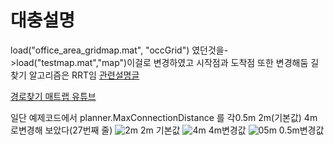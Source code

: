# 대충설명

load("office_area_gridmap.mat", "occGrid") 였던것을->load("testmap.mat","map")이걸로 변경하였고 시작점과 도착점 또한 변경해둠
길찾기 알고리즘은 RRT임
[관련설명글](https://msc9533.github.io/irl-study-2020/algorithm/2020/04/24/RRT_RRTstar.html)

[경로찾기 매트랩 유튜브](https://www.youtube.com/watch?v=QR3U1dgc5RE)

일단 예제코드에서 planner.MaxConnectionDistance 를 각0.5m 2m(기본값) 4m로변경해 보았다(27번째 줄)
![2m](https://user-images.githubusercontent.com/41661483/160334584-c570358c-d0e8-4a17-88b0-4e2f94cc18a9.jpg)
2m 기본값
![4m](https://user-images.githubusercontent.com/41661483/160334590-8bad2f2a-6483-49ea-9384-baed19102c39.jpg)
4m변경값
![05m](https://user-images.githubusercontent.com/41661483/160334593-0591cfa7-39f1-423c-a517-16dd33af4fae.jpg)
0.5m변경값
